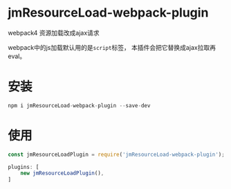 # jmResourceLoad-webpack-plugin
webpack4 资源加载改成ajax请求


webpack中的js加载默认用的是`script`标签， 本插件会把它替换成ajax拉取再eval。

# 安装
```js
npm i jmResourceLoad-webpack-plugin --save-dev
```

# 使用

```js
const jmResourceLoadPlugin = require('jmResourceLoad-webpack-plugin');

plugins: [
    new jmResourceLoadPlugin(),
]
```

